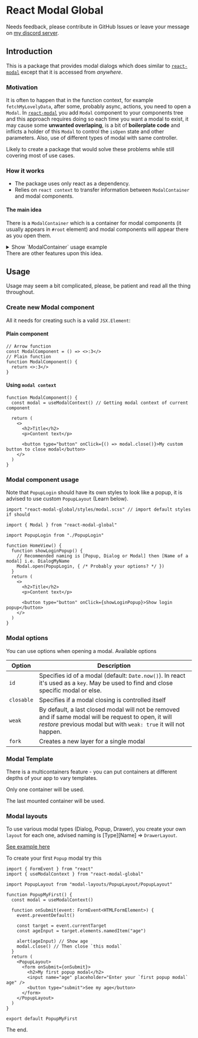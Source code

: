 # React Modal Global

Needs feedback, please contribute in GitHub Issues or leave your message on [my discord server](https://discord.gg/DCUWrRhvnt).

## Introduction

This is a package that provides modal dialogs which does similar to [`react-modal`](https://www.npmjs.com/package/react-modal) except that it is accessed from _anywhere_.

### Motivation

It is often to happen that in the function context, for example `fetchMyLovelyData`, after some, probably async, actions, you need to open a `Modal`.
In [`react-modal`](https://www.npmjs.com/package/react-modal) you add `Modal` component to your components tree and this approach requires doing so each time you want a modal to exist, it may cause some **unwanted overlaping**, is a bit of **boilerplate code** and inflicts a holder of this `Modal` to control the `isOpen` state and other parameters. Also, use of different types of modal with same controller.

Likely to create a package that would solve these problems while still covering most of use cases.

### How it works

- The package uses only react as a dependency.
- Relies on `react context` to transfer information between `ModalContainer` and modal components.

#### The main idea

There is a `ModalContainer` which is a container for modal components (it usually appears in `#root` element) and modal components will appear there as you open them.

<details>
<summary>Show `ModalContainer` usage example</summary>

```tsx
import React from "react"
import ReactDOM from "react-dom"
import { ModalContainer } from "react-modal-global"

function App() {
  return (
    <>
      {/* ... Other components ... */}
      <ModalContainer />
    </>
  )
}

ReactDOM.render(<App />, document.getElementById("root"))
```

</details>
There are other features upon this idea.

## Usage

Usage may seem a bit complicated, please, be patient and read all the thing throughout.

### Create new Modal component

All it needs for creating such is a valid `JSX.Element`:

#### Plain component

```tsx
// Arrow function
const ModalComponent = () => <>:3</>
// Plain function
function ModalComponent() {
  return <>:3</>
}
```

#### Using `modal context`

```tsx
function ModalComponent() {
  const modal = useModalContext() // Getting modal context of current component

  return (
    <>
      <h2>Title</h2>
      <p>Content text</p>
      
      <button type="button" onClick={() => modal.close()}>My custom button to close modal</button>
    </>
  )
}
```

### Modal component usage

Note that `PopupLogin` should have its own styles to look like a popup, it is advised to use custom `PopupLayout` (Learn below).

```tsx
import "react-modal-global/styles/modal.scss" // import default styles if should

import { Modal } from "react-modal-global"

import PopupLogin from "./PopupLogin"

function HomeView() {
  function showLoginPopup() {
    // Recommended naming is [Popup, Dialog or Modal] then [Name of a modal] i.e. DialogMyName
    Modal.open(PopupLogin, { /* Probably your options? */ })
  }
  return (
    <>
      <h2>Title</h2>
      <p>Content text</p>

      <button type="button" onClick={showLoginPopup}>Show login popup</button>
    </>
  )
}
```

### Modal options

You can use options when opening a modal.
Available options

|Option|Description|
|---|---|
|`id`|Specifies id of a modal (default: `Date.now()`). In react it's used as a `key`. May be used to find and close specific modal or else.|
|`closable`|Specifies if a modal closing is controlled itself|
|`weak`|By default, a last closed modal will not be removed and if same modal will be request to open, it will _restore_ previous modal but with `weak: true` it will not happen.|
|`fork`|Creates a new layer for a single modal|

### Modal Template

There is a multicontainers feature - you can put containers at different depths of your app to vary templates.

Only one container will be used.

The last mounted container will be used.


### Modal layouts

To use various modal types (Dialog, Popup, Drawer), you create your own `layout` for each one, advised naming is [Type][Name] => `DrawerLayout`.

[See example here](./examples/PopupLayout)

To create your first `Popup` modal try this

```tsx
import { FormEvent } from "react"
import { useModalContext } from "react-modal-global"

import PopupLayout from "modal-layouts/PopupLayout/PopupLayout"

function PopupMyFirst() {
  const modal = useModalContext()

  function onSubmit(event: FormEvent<HTMLFormElement>) {
    event.preventDefault()

    const target = event.currentTarget
    const ageInput = target.elements.namedItem("age")

    alert(ageInput) // Show age
    modal.close() // Then close `this modal`
  }
  return (
    <PopupLayout>
      <form onSubmit={onSubmit}>
        <h2>My first popup modal</h2>
        <input name="age" placeholder="Enter your `first popup modal` age" />
        <button type="submit">See my age</button>
      </form>
    </PopupLayout>
  )
}

export default PopupMyFirst

```

The end.
